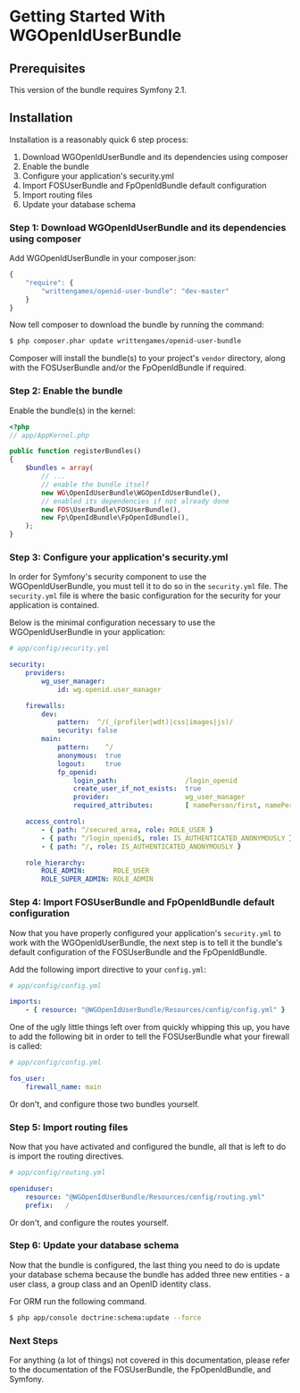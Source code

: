 Getting Started With WGOpenIdUserBundle
=======================================

## Prerequisites

This version of the bundle requires Symfony 2.1.

## Installation

Installation is a reasonably quick 6 step process:

1. Download WGOpenIdUserBundle and its dependencies using composer
2. Enable the bundle
3. Configure your application's security.yml
4. Import FOSUserBundle and FpOpenIdBundle default configuration
5. Import routing files
6. Update your database schema

### Step 1: Download WGOpenIdUserBundle and its dependencies using composer

Add WGOpenIdUserBundle in your composer.json:

```js
{
    "require": {
        "writtengames/openid-user-bundle": "dev-master"
    }
}
```

Now tell composer to download the bundle by running the command:

``` bash
$ php composer.phar update writtengames/openid-user-bundle
```

Composer will install the bundle(s) to your project's `vendor` directory, along
with the FOSUserBundle and/or the FpOpenIdBundle if required.

### Step 2: Enable the bundle

Enable the bundle(s) in the kernel:

``` php
<?php
// app/AppKernel.php

public function registerBundles()
{
    $bundles = array(
        // ...
        // enable the bundle itself
        new WG\OpenIdUserBundle\WGOpenIdUserBundle(),
        // enabled its dependencies if not already done
        new FOS\UserBundle\FOSUserBundle(),
        new Fp\OpenIdBundle\FpOpenIdBundle(),
    );
}
```

### Step 3: Configure your application's security.yml

In order for Symfony's security component to use the WGOpenIdUserBundle, you must
tell it to do so in the `security.yml` file. The `security.yml` file is where the
basic configuration for the security for your application is contained.

Below is the minimal configuration necessary to use the WGOpenIdUserBundle in
your application:

``` yaml
# app/config/security.yml

security:
    providers:
        wg_user_manager:
            id: wg.openid.user_manager

    firewalls:
        dev:
            pattern:  ^/(_(profiler|wdt)|css|images|js)/
            security: false
        main:
            pattern:    ^/
            anonymous:  true
            logout:     true
            fp_openid:
                login_path:                 /login_openid
                create_user_if_not_exists:  true
                provider:                   wg_user_manager
                required_attributes:        [ namePerson/first, namePerson/last, contact/email ]

    access_control:
        - { path: ^/secured_area, role: ROLE_USER }
        - { path: ^/login_openid$, role: IS_AUTHENTICATED_ANONYMOUSLY }
        - { path: ^/, role: IS_AUTHENTICATED_ANONYMOUSLY }

    role_hierarchy:
        ROLE_ADMIN:       ROLE_USER
        ROLE_SUPER_ADMIN: ROLE_ADMIN
```

### Step 4: Import FOSUserBundle and FpOpenIdBundle default configuration

Now that you have properly configured your application's `security.yml` to work
with the WGOpenIdUserBundle, the next step is to tell it the bundle's default
configuration of the FOSUserBundle and the FpOpenIdBundle.

Add the following import directive to your `config.yml`:

``` yaml
# app/config/config.yml

imports:
    - { resource: "@WGOpenIdUserBundle/Resources/config/config.yml" }
```

One of the ugly little things left over from quickly whipping this up, you have
to add the following bit in order to tell the FOSUserBundle what your firewall
is called:

``` yaml
# app/config/config.yml

fos_user:
    firewall_name: main
```

Or don't, and configure those two bundles yourself.

### Step 5: Import routing files

Now that you have activated and configured the bundle, all that is left to do is
import the routing directives.

``` yaml
# app/config/routing.yml

openiduser:
    resource: "@WGOpenIdUserBundle/Resources/config/routing.yml"
    prefix:   /
```

Or don't, and configure the routes yourself.

### Step 6: Update your database schema

Now that the bundle is configured, the last thing you need to do is update your
database schema because the bundle has added three new entities - a user class,
a group class and an OpenID identity class.

For ORM run the following command.

``` bash
$ php app/console doctrine:schema:update --force
```

### Next Steps

For anything (a lot of things) not covered in this documentation, please refer
to the documentation of the FOSUserBundle, the FpOpenIdBundle, and Symfony.
